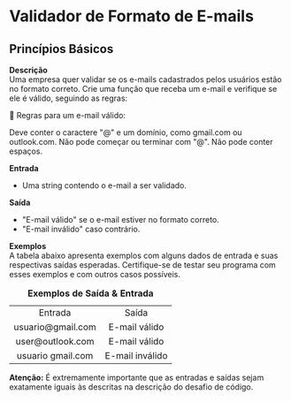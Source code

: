 # Validador de Formato de E-mails

## Princípios Básicos 
__Descrição__   
Uma empresa quer validar se os e-mails cadastrados pelos usuários estão no formato correto. Crie uma função que receba um e-mail e verifique se ele é válido, seguindo as regras:

📌 Regras para um e-mail válido:

Deve conter o caractere "@" e um domínio, como gmail.com ou outlook.com.
Não pode começar ou terminar com "@".
Não pode conter espaços.  

__Entrada__  
- Uma string contendo o e-mail a ser validado.  

__Saída__  
- "E-mail válido" se o e-mail estiver no formato correto.
- "E-mail inválido" caso contrário.  

__Exemplos__  
A tabela abaixo apresenta exemplos com alguns dados de entrada e suas respectivas saídas esperadas. Certifique-se de testar seu programa com esses exemplos e com outros casos possíveis.

<table style="text-align: center; width: 100%;"> 
<caption><b>Exemplos de Saída & Entrada </b></caption>
<tr> 
    <td style="text-align: center;">
        Entrada
    </td>
     <td style="text-align: center;">
        Saída
    </td>
<tr> 
<tr> 
    <td style="text-align: center;">
        usuario@gmail.com	
    </td>
    <td style="text-align: center;">
        E-mail válido
    </td>
<tr> 
<tr> 
    <td style="text-align: center;">
        user@outlook.com	
    </td>
    <td style="text-align: center;">
        E-mail válido
    </td>
<tr> 
<tr> 
    <td style="text-align: center;">
        usuario gmail.com	
    </td>
    <td style="text-align: center;">
        E-mail inválido
    </td>
<tr> 
</table>

__Atenção:__  É extremamente importante que as entradas e saídas sejam exatamente iguais às descritas na descrição do desafio de código.
